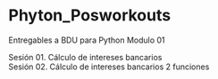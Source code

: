 # Phyton_Posworkouts
Entregables a BDU para Python Modulo 01

Sesión 01. Cálculo de intereses bancarios <br>
Sesión 02. Cálculo de intereses bancarios 2 funciones
